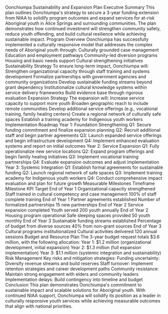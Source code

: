 Oonchiumpa Sustainability and Expansion Plan
Executive Summary
This plan outlines Oonchiumpa's strategy to secure a 3-year funding extension from NIAA to solidify program outcomes and expand services for at-risk Aboriginal youth in Alice Springs and surrounding communities. The plan demonstrates how continued investment will strengthen community safety, reduce youth offending, and build cultural resilience while achieving sustainable impact.
Program Overview
Oonchiumpa has successfully implemented a culturally responsive model that addresses the complex needs of Aboriginal youth through:
Culturally grounded case management
Education and employment pathways
Community-led diversion programs
Housing and basic needs support
Cultural strengthening initiatives
Sustainability Strategy
To ensure long-term impact, Oonchiumpa will:
Strengthen organizational capacity through staff training and systems development
Formalize partnerships with government agencies and community organizations
Develop sustainable funding streams beyond grant dependency
Institutionalize cultural knowledge systems within service delivery frameworks
Build evidence base through rigorous evaluation
Expansion Strategy
The expansion will:
Increase service capacity to support more youth
Broaden geographic reach to include remote communities
Develop additional service offerings (e.g., vocational training, family healing centers)
Create a regional network of culturally safe spaces
Establish a training academy for Indigenous youth workers
Implementation Roadmap
Year 1: Foundation Strengthening
Q1: Secure funding commitment and finalize expansion planning
Q2: Recruit additional staff and begin partner agreements
Q3: Launch expanded service offerings and begin infrastructure development
Q4: Implement enhanced evaluation systems and report on initial outcomes
Year 2: Service Expansion
Q1: Fully operationalize new service locations
Q2: Expand program offerings and begin family healing initiatives
Q3: Implement vocational training partnerships
Q4: Evaluate expansion outcomes and adjust implementation
Year 3: Systemic Integration
Q1: Establish formal agreements for sustainable funding
Q2: Launch regional network of safe spaces
Q3: Implement training academy for Indigenous youth workers
Q4: Conduct comprehensive impact evaluation and plan for future growth
Measurable Milestones
Timeframe	Milestone	KPI	Target
End of Year 1	Organizational capacity strengthened	Staff trained in cultural competency and case management	100% of staff complete training
End of Year 1	Partner agreements established	Number of formalized partnerships	15 new partnerships
End of Year 2	Service expansion completed	Youth served	200 youth annually
End of Year 2	Housing program operational	Safe sleeping spaces provided	50 youth monthly
End of Year 3	Sustainable funding streams established	Percentage of budget from diverse sources	40% from non-grant sources
End of Year 3	Cultural programs institutionalized	Cultural activities delivered	120 annual sessions
Budget and Resource Plan
The 3-year budget request totals $3.6 million, with the following allocation:
Year 1: $1.2 million (organizational development, initial expansion)
Year 2: $1.3 million (full expansion implementation)
Year 3: $1.1 million (systemic integration and sustainability)
Risk Management
Key risks and mitigation strategies:
Funding uncertainty: Diversify revenue streams and build reserves
Staff turnover: Implement retention strategies and career development paths
Community resistance: Maintain strong engagement with elders and community leaders
Implementation delays: Build contingency into timeline and budget
Conclusion
This plan demonstrates Oonchiumpa's commitment to sustainable impact and scalable solutions for Aboriginal youth. With continued NIAA support, Oonchiumpa will solidify its position as a leader in culturally responsive youth services while achieving measurable outcomes that align with national priorities.